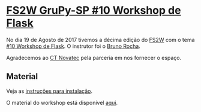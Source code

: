 # [FS2W GruPy-SP #10 Workshop de Flask][0]

No dia 19 de Agosto de 2017 tivemos a décima edição do [FS2W][1] com o tema [#10 Workshop de Flask][0]. O instrutor foi o [Bruno Rocha][2].

Agradecemos ao [CT Novatec][3] pela parceria em nos fornecer o espaço.

## Material

Veja as [instruções para instalação][4].

O material do workshop está disponível [aqui][5].

[0]: https://www.meetup.com/pt-BR/Grupy-SP/events/242399278/
[1]: https://rg3915.github.io/fs2w/
[2]: https://github.com/rochacbruno
[3]: http://ctnovatec.com.br/
[4]: https://gist.github.com/rochacbruno/772f00bad17dabf648df637f4b33b69e
[5]: https://github.com/cursodepythonoficial/flask_workshop
